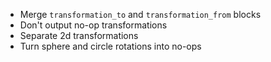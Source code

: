 * Merge `transformation_to` and `transformation_from` blocks
* Don't output no-op transformations
* Separate 2d transformations
* Turn sphere and circle rotations into no-ops
